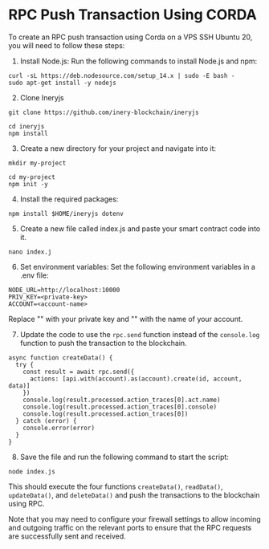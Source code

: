 # RPC Push Transaction Using CORDA

To create an RPC push transaction using Corda on a VPS SSH Ubuntu 20, you will need to follow these steps:

1. Install Node.js: Run the following commands to install Node.js and npm:
```
curl -sL https://deb.nodesource.com/setup_14.x | sudo -E bash -
sudo apt-get install -y nodejs
```

2. Clone Ineryjs
```
git clone https://github.com/inery-blockchain/ineryjs
```
```
cd ineryjs
npm install
```
3. Create a new directory for your project and navigate into it:
```
mkdir my-project
```
```
cd my-project
npm init -y
```
4. Install the required packages:
```
npm install $HOME/ineryjs dotenv
```
5. Create a new file called index.js and paste your smart contract code into it.
```
nano index.j
```
6. Set environment variables: Set the following environment variables in a .env file:
```
NODE_URL=http://localhost:10000
PRIV_KEY=<private-key>
ACCOUNT=<account-name>
```
Replace "<private-key>" with your private key and "<account-name>" with the name of your account.

7. Update the code to use the `rpc.send` function instead of the `console.log` function to push the transaction to the blockchain.
```
async function createData() {
  try {
    const result = await rpc.send({
      actions: [api.with(account).as(account).create(id, account, data)]
    })
    console.log(result.processed.action_traces[0].act.name)
    console.log(result.processed.action_traces[0].console)
    console.log(result.processed.action_traces[0])
  } catch (error) {
    console.error(error)
  }
}
```
8. Save the file and run the following command to start the script:
```
node index.js
```
This should execute the four functions `createData()`, `readData()`, `updateData()`, and `deleteData()` and push the transactions to the blockchain using RPC.

Note that you may need to configure your firewall settings to allow incoming and outgoing traffic on the relevant ports to ensure that the RPC requests are successfully sent and received.
